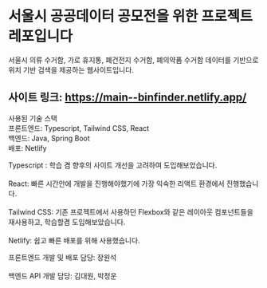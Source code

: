 # 서울시 공공데이터 공모전을 위한 프로젝트 레포입니다

서울시 의류 수거함, 가로 휴지통, 폐건전지 수거함, 폐의약품 수거함 데이터를 기반으로 위치 기반 검색을 제공하는 웹사이트입니다.

## 사이트 링크: https://main--binfinder.netlify.app/ 

사용된 기술 스택 </br>
프론트엔드: Typescript, Tailwind CSS, React </br>
백엔드: Java, Spring Boot </br>
배포: Netlify </br>

Typescript : 학습 겸 향후의 사이트 개선을 고려하여 도입해보았습니다. </br>
</br>
React: 빠른 시간안에 개발을 진행해야했기에 가장 익숙한 리액트 환경에서 진행했습니다. </br>
</br>
Tailwind CSS: 기존 프로젝트에서 사용하던 Flexbox와 같은 레이아웃 컴포넌트들을 재사용하고, 학습할겸 도입해보았습니다. </br>
</br>
Netlify: 쉽고 빠른 배포를 위해 사용했습니다. </br>

프론트엔드 개발 및 배포 담당: 장원석 </br>
</br>
백엔드 API 개발 담당: 김대원, 박정운 </br>
